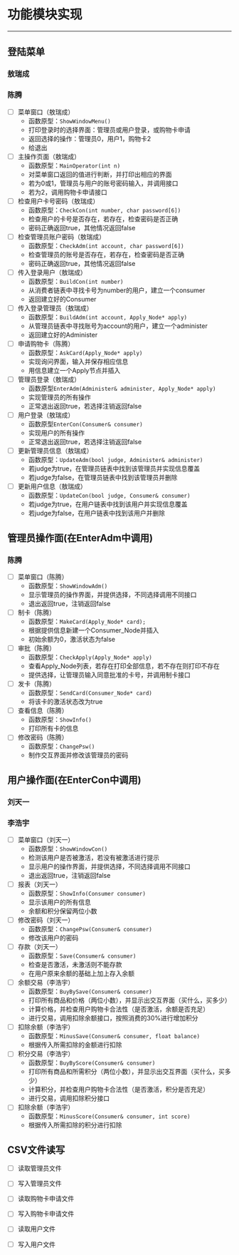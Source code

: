 # 功能模块实现

---

## 登陆菜单

### 敖瑞成

### 陈腾

* [ ] 菜单窗口（敖瑞成）
  * 函数原型：`ShowWindowMenu()`
  * 打印登录时的选择界面：管理员或用户登录，或购物卡申请
  * 返回选择的操作：管理员0，用户1，购物卡2
  * 给退出
* [ ] 主操作页面（敖瑞成）
  * 函数原型：`MainOperator(int n)`
  * 对菜单窗口返回的值进行判断，并打印出相应的界面
  * 若为0或1，管理员与用户的账号密码输入，并调用接口
  * 若为2，调用购物卡申请接口
* [ ] 检查用户卡号密码（敖瑞成）
  * 函数原型：`CheckCon(int number, char password[6])`
  * 检查用户的卡号是否存在，若存在，检查密码是否正确
  * 密码正确返回true，其他情况返回false
* [ ] 检查管理员账户密码（敖瑞成）
  * 函数原型：`CheckAdm(int account, char password[6])`
  * 检查管理员的账号是否存在，若存在，检查密码是否正确
  * 密码正确返回true，其他情况返回false
* [ ] 传入登录用户（敖瑞成）
  * 函数原型：`BuildCon(int number)`
  * 从消费者链表中寻找卡号为number的用户，建立一个consumer
  * 返回建立好的Consumer
* [ ] 传入登录管理员（敖瑞成）
  * 函数原型：`BuildAdm(int account, Apply_Node* apply)`
  * 从管理员链表中寻找账号为account的用户，建立一个administer
  * 返回建立好的Administer
* [ ] 申请购物卡（陈腾）
  * 函数原型：`AskCard(Apply_Node* apply)`
  * 实现询问界面，输入并保存相应信息
  * 用信息建立一个Apply节点并插入
* [ ] 管理员登录（敖瑞成）
  * 函数原型`EnterAdm(Administer& administer, Apply_Node* apply)`
  * 实现管理员的所有操作
  * 正常退出返回true，若选择注销返回false
* [ ] 用户登录（敖瑞成）
  * 函数原型`EnterCon(Consumer& consumer)`
  * 实现用户的所有操作
  * 正常退出返回true，若选择注销返回false
* [ ] 更新管理员信息（敖瑞成）
  * 函数原型：`UpdateAdm(bool judge, Administer& administer)`
  * 若judge为true，在管理员链表中找到该管理员并实现信息覆盖
  * 若judge为false，在管理员链表中找到该管理员并删除
* [ ] 更新用户信息（敖瑞成）
  * 函数原型：`UpdateCon(bool judge, Consumer& consumer)`
  * 若judge为true，在用户链表中找到该用户并实现信息覆盖
  * 若judge为false，在用户链表中找到该用户并删除

## 管理员操作面(在EnterAdm中调用)

### 陈腾

* [ ] 菜单窗口（陈腾）
  * 函数原型：`ShowWindowAdm()`
  * 显示管理员的操作界面，并提供选择，不同选择调用不同接口
  * 退出返回true，注销返回false
* [ ] 制卡（陈腾）
  * 函数原型：`MakeCard(Apply_Node* card);`
  * 根据提供信息新建一个Consumer_Node并插入
  * 初始余额为0，激活状态为false
* [ ] 审批（陈腾）
  * 函数原型：`CheckApply(Apply_Node* apply)`
  * 查看Apply_Node列表，若存在打印全部信息，若不存在则打印不存在
  * 提供选择，让管理员输入同意批准的卡号，并调用制卡接口
* [ ] 发卡（陈腾）
  * 函数原型：`SendCard(Consumer_Node* card)`
  * 将该卡的激活状态改为true
* [ ] 查看信息（陈腾）
  * 函数原型：`ShowInfo()`
  * 打印所有卡的信息
* [ ] 修改密码（陈腾）
  * 函数原型：`ChangePsw()`
  * 制作交互界面并修改该管理员的密码

## 用户操作面(在EnterCon中调用)

### 刘天一

### 李浩宇

* [ ] 菜单窗口（刘天一）
  * 函数原型：`ShowWindowCon()`
  * 检测该用户是否被激活，若没有被激活进行提示
  * 显示用户的操作界面，并提供选择，不同选择调用不同接口
  * 退出返回true，注销返回false
* [ ] 报表（刘天一）
  * 函数原型：`ShowInfo(Consumer consumer)`
  * 显示该用户的所有信息
  * 余额和积分保留两位小数
* [ ] 修改密码（刘天一）
  * 函数原型：`ChangePsw(Consumer& consumer)`
  * 修改该用户的密码
* [ ] 存款（刘天一）
  * 函数原型：`Save(Consumer& consumer)`
  * 检查是否激活，未激活则不能存款
  * 在用户原来余额的基础上加上存入余额
* [ ] 余额交易（李浩宇）
  * 函数原型：`BuyBySave(Consumer& consumer)`
  * 打印所有商品和价格（两位小数），并显示出交互界面（买什么，买多少）
  * 计算价格，并检查用户购物卡合法性（是否激活，余额是否充足）
  * 进行交易，调用扣除余额接口，按照消费的30%进行增加积分
* [ ] 扣除余额（李浩宇）
  * 函数原型：`MinusSave(Consumer& consumer, float balance)`
  * 根据传入所需扣除的金额进行扣除
* [ ] 积分交易（李浩宇）
  * 函数原型：`BuyByScore(Consumer& consumer)`
  * 打印所有商品和所需积分（两位小数），并显示出交互界面（买什么，买多少）
  * 计算积分，并检查用户购物卡合法性（是否激活，积分是否充足）
  * 进行交易，调用扣除积分接口
* [ ] 扣除余额（李浩宇）
  * 函数原型：`MinusScore(Consumer& consumer, int score)`
  * 根据传入所需扣除的积分进行扣除

## CSV文件读写

* [ ] 读取管理员文件
* [ ] 写入管理员文件
* [ ] 读取购物卡申请文件
* [ ] 写入购物卡申请文件
* [ ] 读取用户文件
* [ ] 写入用户文件


